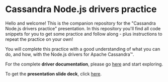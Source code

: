 # Cassandra Node.js drivers practice

Hello and welcome!
This is the companion repository for the "Cassandra Node.js drivers practice"
presentation.
In this repository you'll find all code snippets for you to get some practice
and follow along - plus instructions to repeat the practice on your own!

You will complete this practice with a good understanding of what you can do,
and how, with the Node.js drivers for Apache Cassandra™.

For the complete **driver documentation**, please go
[here](https://docs.datastax.com/en/developer/nodejs-driver/4.6/)
and start exploring.

To get the **presentation slide deck**, click
[here](presentation/cassandra-nodejs-drivers-presentation.pdf).

